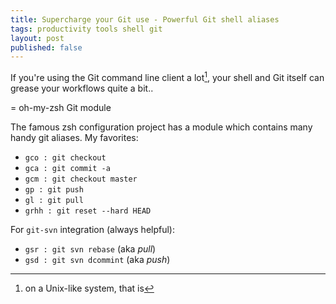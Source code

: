 ```yaml
---
title: Supercharge your Git use - Powerful Git shell aliases
tags: productivity tools shell git
layout: post
published: false
---
```


If you're using the Git command line client a lot[^1], your shell and
Git itself can grease your workflows quite a bit..

= oh-my-zsh Git module

The famous zsh configuration project has a module which contains many
handy git aliases. My favorites:

 * `gco : git checkout`
 * `gca : git commit -a`
 * `gcm : git checkout master`
 * `gp : git push`
 * `gl : git pull`
 * `grhh : git reset --hard HEAD`

For `git-svn` integration (always helpful):

 * `gsr : git svn rebase` (aka *pull*)
 * `gsd : git svn dcommint` (aka *push*)


[^1]: on a Unix-like system, that is
